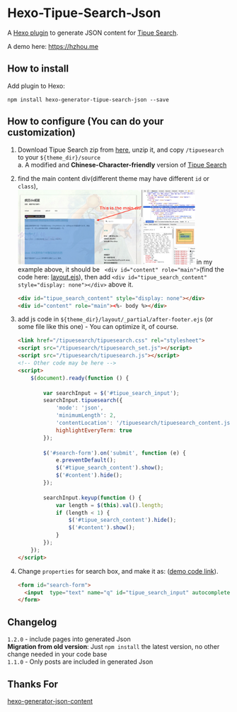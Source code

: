 # Hexo-Tipue-Search-Json

A [Hexo plugin](https://hexo.io/plugins/) to generate JSON content for [Tipue Search](http://www.tipue.com/search/docs/?d=6).

A demo here: https://hzhou.me

## How to install

Add plugin to Hexo:

```
npm install hexo-generator-tipue-search-json --save
```

## How to configure (You can do your customization)
1. Download Tipue Search zip from [here](http://www.tipue.com/search/tipuesearch.zip), unzip it, and copy `/tipuesearch` to your `${theme_dir}/source`   
    a. A modified and **Chinese-Character-friendly** version of [Tipue Search](https://github.com/zhouhao/Tipue-Search) 
2. find the main content div(different theme may have different `id` or `class`), <br/><img src="https://raw.githubusercontent.com/zhouhao/s/master/img/hexo-json-main-div.png" style="width:400px;"/>
    in my example above, it should be ` <div id="content" role="main">`(find the code here: [layout.ejs](https://gitlab.com/zhouhao/zhouhao.gitlab.io/blob/master/themes/cyanstyle/layout/layout.ejs#L8)), then add `<div id="tipue_search_content" style="display: none"></div>` above it.
     ```html
     <div id="tipue_search_content" style="display: none"></div>
     <div id="content" role="main"><%- body %></div>
     ```
     
3. add js code in `${theme_dir}/layout/_partial/after-footer.ejs` (or some file like this one) - You can optimize it, of course.
    ```html
    <link href="/tipuesearch/tipuesearch.css" rel="stylesheet">
    <script src="/tipuesearch/tipuesearch_set.js"></script>
    <script src="/tipuesearch/tipuesearch.js"></script>
    <!-- Other code may be here -->
    <script>
        $(document).ready(function () {
    
            var searchInput = $('#tipue_search_input');
            searchInput.tipuesearch({
                'mode': 'json',
                'minimumLength': 2,
                'contentLocation': '/tipuesearch/tipuesearch_content.json',
                highlightEveryTerm: true
            });
    
            $('#search-form').on('submit', function (e) {
                e.preventDefault();
                $('#tipue_search_content').show();
                $('#content').hide();
            });
    
            searchInput.keyup(function () {
                var length = $(this).val().length;
                if (length < 1) {
                    $('#tipue_search_content').hide();
                    $('#content').show();
                }
            });
        });
    </script>
    ```
4. Change `properties` for search box, and make it as: ([demo code link](https://gitlab.com/zhouhao/zhouhao.gitlab.io/blob/master/themes/cyanstyle/layout/_widget/search.ejs)).
      
    ```html
    <form id="search-form">
      <input  type="text" name="q" id="tipue_search_input" autocomplete="off" required placeholder="<%= __('search') %>" style="width:80%;" />
    </form>
     ```

## Changelog

`1.2.0` - include pages into generated Json   
       **Migration from old version**: Just `npm install` the latest version, no other change needed in your code base    
`1.1.0` - Only posts are included in generated Json


## Thanks For

[hexo-generator-json-content](https://github.com/alexbruno/hexo-generator-json-content)
